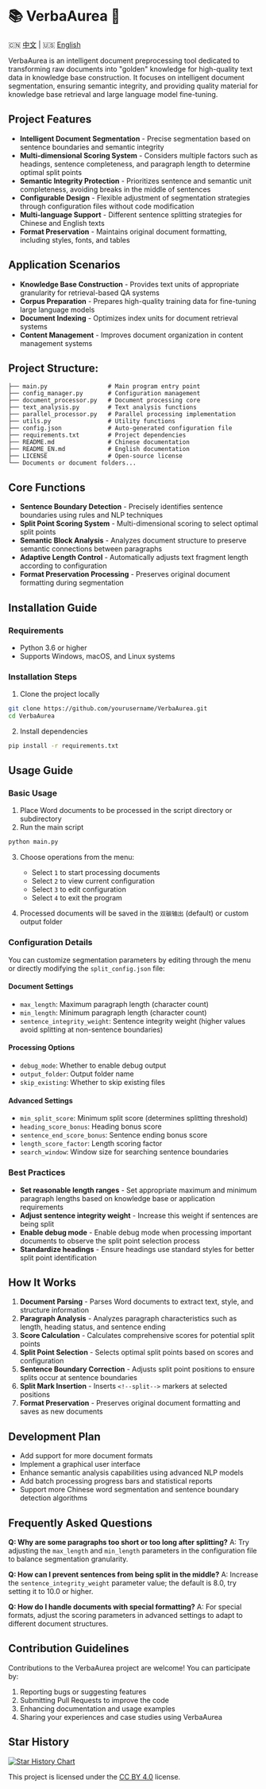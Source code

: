 # 📚 VerbaAurea 🌟

🇨🇳 [中文](./README.md) | 🇺🇸 [English](./README_EN.md)

VerbaAurea is an intelligent document preprocessing tool dedicated to transforming raw documents into "golden" knowledge for high-quality text data in knowledge base construction. It focuses on intelligent document segmentation, ensuring semantic integrity, and providing quality material for knowledge base retrieval and large language model fine-tuning.

## Project Features

- **Intelligent Document Segmentation** - Precise segmentation based on sentence boundaries and semantic integrity
- **Multi-dimensional Scoring System** - Considers multiple factors such as headings, sentence completeness, and paragraph length to determine optimal split points
- **Semantic Integrity Protection** - Prioritizes sentence and semantic unit completeness, avoiding breaks in the middle of sentences
- **Configurable Design** - Flexible adjustment of segmentation strategies through configuration files without code modification
- **Multi-language Support** - Different sentence splitting strategies for Chinese and English texts
- **Format Preservation** - Maintains original document formatting, including styles, fonts, and tables

## Application Scenarios

- **Knowledge Base Construction** - Provides text units of appropriate granularity for retrieval-based QA systems
- **Corpus Preparation** - Prepares high-quality training data for fine-tuning large language models
- **Document Indexing** - Optimizes index units for document retrieval systems
- **Content Management** - Improves document organization in content management systems

## Project Structure:
```
├── main.py                 # Main program entry point
├── config_manager.py       # Configuration management
├── document_processor.py   # Document processing core
├── text_analysis.py        # Text analysis functions
├── parallel_processor.py   # Parallel processing implementation
├── utils.py                # Utility functions
├── config.json             # Auto-generated configuration file
├── requirements.txt        # Project dependencies
├── README.md               # Chinese documentation
├── README_EN.md            # English documentation
├── LICENSE                 # Open-source license
└── Documents or document folders...
```


## Core Functions

- **Sentence Boundary Detection** - Precisely identifies sentence boundaries using rules and NLP techniques
- **Split Point Scoring System** - Multi-dimensional scoring to select optimal split points
- **Semantic Block Analysis** - Analyzes document structure to preserve semantic connections between paragraphs
- **Adaptive Length Control** - Automatically adjusts text fragment length according to configuration
- **Format Preservation Processing** - Preserves original document formatting during segmentation

## Installation Guide

### Requirements

- Python 3.6 or higher
- Supports Windows, macOS, and Linux systems

### Installation Steps

1. Clone the project locally

```bash
git clone https://github.com/yourusername/VerbaAurea.git
cd VerbaAurea
```


2. Install dependencies

```bash
pip install -r requirements.txt
```


## Usage Guide

### Basic Usage

1. Place Word documents to be processed in the script directory or subdirectory
2. Run the main script

```bash
python main.py
```


3. Choose operations from the menu:
   - Select `1` to start processing documents
   - Select `2` to view current configuration
   - Select `3` to edit configuration
   - Select `4` to exit the program

4. Processed documents will be saved in the `双碳输出` (default) or custom output folder

### Configuration Details

You can customize segmentation parameters by editing through the menu or directly modifying the `split_config.json` file:

#### Document Settings

- `max_length`: Maximum paragraph length (character count)
- `min_length`: Minimum paragraph length (character count)
- `sentence_integrity_weight`: Sentence integrity weight (higher values avoid splitting at non-sentence boundaries)

#### Processing Options

- `debug_mode`: Whether to enable debug output
- `output_folder`: Output folder name
- `skip_existing`: Whether to skip existing files

#### Advanced Settings

- `min_split_score`: Minimum split score (determines splitting threshold)
- `heading_score_bonus`: Heading bonus score
- `sentence_end_score_bonus`: Sentence ending bonus score
- `length_score_factor`: Length scoring factor
- `search_window`: Window size for searching sentence boundaries

### Best Practices

- **Set reasonable length ranges** - Set appropriate maximum and minimum paragraph lengths based on knowledge base or application requirements
- **Adjust sentence integrity weight** - Increase this weight if sentences are being split
- **Enable debug mode** - Enable debug mode when processing important documents to observe the split point selection process
- **Standardize headings** - Ensure headings use standard styles for better split point identification

## How It Works

1. **Document Parsing** - Parses Word documents to extract text, style, and structure information
2. **Paragraph Analysis** - Analyzes paragraph characteristics such as length, heading status, and sentence ending
3. **Score Calculation** - Calculates comprehensive scores for potential split points
4. **Split Point Selection** - Selects optimal split points based on scores and configuration
5. **Sentence Boundary Correction** - Adjusts split point positions to ensure splits occur at sentence boundaries
6. **Split Mark Insertion** - Inserts `<!--split-->` markers at selected positions
7. **Format Preservation** - Preserves original document formatting and saves as new documents

## Development Plan

- Add support for more document formats
- Implement a graphical user interface
- Enhance semantic analysis capabilities using advanced NLP models
- Add batch processing progress bars and statistical reports
- Support more Chinese word segmentation and sentence boundary detection algorithms

## Frequently Asked Questions

**Q: Why are some paragraphs too short or too long after splitting?**
A: Try adjusting the `max_length` and `min_length` parameters in the configuration file to balance segmentation granularity.

**Q: How can I prevent sentences from being split in the middle?**
A: Increase the `sentence_integrity_weight` parameter value; the default is 8.0, try setting it to 10.0 or higher.

**Q: How do I handle documents with special formatting?**
A: For special formats, adjust the scoring parameters in advanced settings to adapt to different document structures.

## Contribution Guidelines

Contributions to the VerbaAurea project are welcome! You can participate by:

1. Reporting bugs or suggesting features
2. Submitting Pull Requests to improve the code
3. Enhancing documentation and usage examples
4. Sharing your experiences and case studies using VerbaAurea

## Star History

<a href="https://www.star-history.com/#AEPAX/VerbaAurea&Date">
 <picture>
   <source media="(prefers-color-scheme: dark)" srcset="https://api.star-history.com/svg?repos=AEPAX/VerbaAurea&type=Date&theme=dark" />
   <source media="(prefers-color-scheme: light)" srcset="https://api.star-history.com/svg?repos=AEPAX/VerbaAurea&type=Date" />
   <img alt="Star History Chart" src="https://api.star-history.com/svg?repos=AEPAX/VerbaAurea&type=Date" />
 </picture>
</a>

This project is licensed under the [CC BY 4.0](https://creativecommons.org/licenses/by/4.0/) license.
